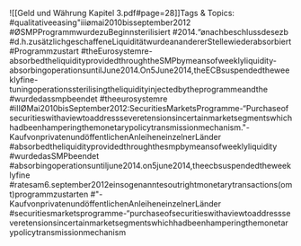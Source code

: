 
![[Geld und Währung Kapitel 3.pdf#page=28]]Tags & Topics:
   #qualitativeeasing"iiiømai2010bisseptember2012
   #ØSMPProgrammwurdezuBeginnsterilisiert
   #2014.“ønachbeschlussdesezb
   #d.h.zusätzlichgeschaffeneLiquiditätwurdeanandererStellewiederabsorbiert
   #Programmzustart
   #theEurosystemre-absorbedtheliquidityprovidedthroughtheSMPbymeansofweeklyliquidity-absorbingoperationsuntilJune2014.On5June2014,theECBsuspendedtheweeklyfine-tuningoperationssterilisingtheliquidityinjectedbytheprogrammeandthe
   #wurdedassmpbeendet
   #theeurosystemre
   #iIIØMai2010bisSeptember2012:SecuritiesMarketsProgramme-“Purchaseofsecuritieswithaviewtoaddressseveretensionsincertainmarketsegmentswhichhadbeenhamperingthemonetarypolicytransmissionmechanism."-KaufvonprivatenundöffentlichenAnleiheneinzelnerLänder
   #absorbedtheliquidityprovidedthroughthesmpbymeansofweeklyliquidity
   #wurdedasSMPbeendet
   #absorbingoperationsuntiljune2014.on5june2014,theecbsuspendedtheweeklyfine
   #ratesam6.september2012einsogenanntesoutrightmonetarytransactions(omt)programmzustarten
   #"-KaufvonprivatenundöffentlichenAnleiheneinzelnerLänder
   #securitiesmarketsprogramme-“purchaseofsecuritieswithaviewtoaddressseveretensionsincertainmarketsegmentswhichhadbeenhamperingthemonetarypolicytransmissionmechanism